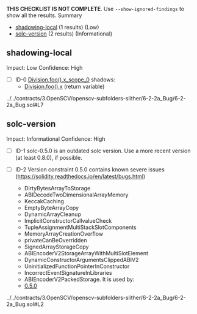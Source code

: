 **THIS CHECKLIST IS NOT COMPLETE**. Use `--show-ignored-findings` to show all the results.
Summary
 - [shadowing-local](#shadowing-local) (1 results) (Low)
 - [solc-version](#solc-version) (2 results) (Informational)
## shadowing-local
Impact: Low
Confidence: High
 - [ ] ID-0
[Division.foo().x_scope_0](../../contracts/3.OpenSCV/openscv-subfolders-slither/6-2-2a_Bug/6-2-2a_Bug.sol#L7) shadows:
	- [Division.foo().x](../../contracts/3.OpenSCV/openscv-subfolders-slither/6-2-2a_Bug/6-2-2a_Bug.sol#L6) (return variable)

../../contracts/3.OpenSCV/openscv-subfolders-slither/6-2-2a_Bug/6-2-2a_Bug.sol#L7


## solc-version
Impact: Informational
Confidence: High
 - [ ] ID-1
solc-0.5.0 is an outdated solc version. Use a more recent version (at least 0.8.0), if possible.

 - [ ] ID-2
Version constraint 0.5.0 contains known severe issues (https://solidity.readthedocs.io/en/latest/bugs.html)
	- DirtyBytesArrayToStorage
	- ABIDecodeTwoDimensionalArrayMemory
	- KeccakCaching
	- EmptyByteArrayCopy
	- DynamicArrayCleanup
	- ImplicitConstructorCallvalueCheck
	- TupleAssignmentMultiStackSlotComponents
	- MemoryArrayCreationOverflow
	- privateCanBeOverridden
	- SignedArrayStorageCopy
	- ABIEncoderV2StorageArrayWithMultiSlotElement
	- DynamicConstructorArgumentsClippedABIV2
	- UninitializedFunctionPointerInConstructor
	- IncorrectEventSignatureInLibraries
	- ABIEncoderV2PackedStorage.
It is used by:
	- [0.5.0](../../contracts/3.OpenSCV/openscv-subfolders-slither/6-2-2a_Bug/6-2-2a_Bug.sol#L2)

../../contracts/3.OpenSCV/openscv-subfolders-slither/6-2-2a_Bug/6-2-2a_Bug.sol#L2


